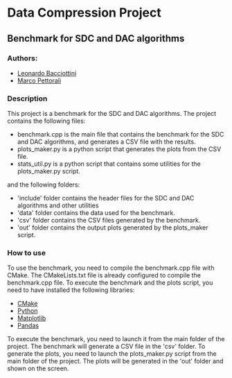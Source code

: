 # Data Compression Project
## Benchmark for SDC and DAC algorithms
### Authors:
- [Leonardo Bacciottini](https://github.com/Baccios)
- [Marco Pettorali](https://github.com/marcopettorali)

### Description
This project is a benchmark for the SDC and DAC algorithms. The project contains the following files:

- benchmark.cpp is the main file that contains the benchmark for the SDC and DAC algorithms, and generates a CSV file with the results.
- plots_maker.py is a python script that generates the plots from the CSV file.
- stats_util.py is a python script that contains some utilities for the plots_maker.py script.

and the following folders:

- 'include' folder contains the header files for the SDC and DAC algorithms and other utilities
- 'data' folder contains the data used for the benchmark.
- 'csv' folder contains the CSV files generated by the benchmark.
- 'out' folder contains the output plots generated by the plots_maker script.

### How to use
To use the benchmark, you need to compile the benchmark.cpp file with CMake. The CMakeLists.txt file is already configured to compile the benchmark.cpp file. To execute the benchmark and the plots script, you need to have installed the following libraries:
- [CMake](https://cmake.org/)
- [Python](https://www.python.org/)
- [Matplotlib](https://matplotlib.org/)
- [Pandas](https://pandas.pydata.org/)

To execute the benchmark, you need to launch it from the main folder of the project. The benchmark will generate a CSV file in the 'csv' folder. To generate the plots, you need to launch the plots_maker.py script from the main folder of the project. The plots will be generated in the 'out' folder and shown on the screen.
